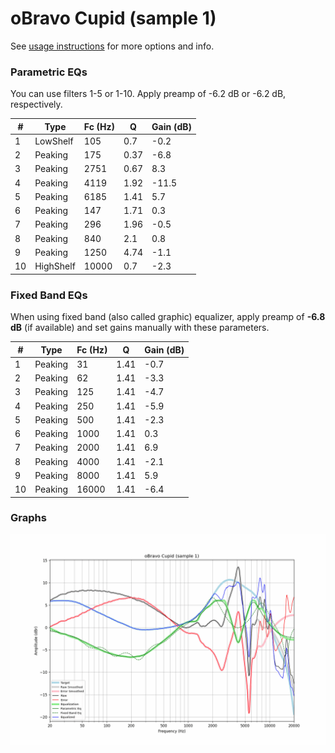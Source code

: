 # oBravo Cupid (sample 1)
See [usage instructions](https://github.com/jaakkopasanen/AutoEq#usage) for more options and info.

### Parametric EQs
You can use filters 1-5 or 1-10. Apply preamp of -6.2 dB or -6.2 dB, respectively.

|   # | Type      |   Fc (Hz) |    Q |   Gain (dB) |
|-----|-----------|-----------|------|-------------|
|   1 | LowShelf  |       105 | 0.7  |        -0.2 |
|   2 | Peaking   |       175 | 0.37 |        -6.8 |
|   3 | Peaking   |      2751 | 0.67 |         8.3 |
|   4 | Peaking   |      4119 | 1.92 |       -11.5 |
|   5 | Peaking   |      6185 | 1.41 |         5.7 |
|   6 | Peaking   |       147 | 1.71 |         0.3 |
|   7 | Peaking   |       296 | 1.96 |        -0.5 |
|   8 | Peaking   |       840 | 2.1  |         0.8 |
|   9 | Peaking   |      1250 | 4.74 |        -1.1 |
|  10 | HighShelf |     10000 | 0.7  |        -2.3 |

### Fixed Band EQs
When using fixed band (also called graphic) equalizer, apply preamp of **-6.8 dB** (if available) and set gains manually with these parameters.

|   # | Type    |   Fc (Hz) |    Q |   Gain (dB) |
|-----|---------|-----------|------|-------------|
|   1 | Peaking |        31 | 1.41 |        -0.7 |
|   2 | Peaking |        62 | 1.41 |        -3.3 |
|   3 | Peaking |       125 | 1.41 |        -4.7 |
|   4 | Peaking |       250 | 1.41 |        -5.9 |
|   5 | Peaking |       500 | 1.41 |        -2.3 |
|   6 | Peaking |      1000 | 1.41 |         0.3 |
|   7 | Peaking |      2000 | 1.41 |         6.9 |
|   8 | Peaking |      4000 | 1.41 |        -2.1 |
|   9 | Peaking |      8000 | 1.41 |         5.9 |
|  10 | Peaking |     16000 | 1.41 |        -6.4 |

### Graphs
![](./oBravo%20Cupid%20(sample%201).png)
